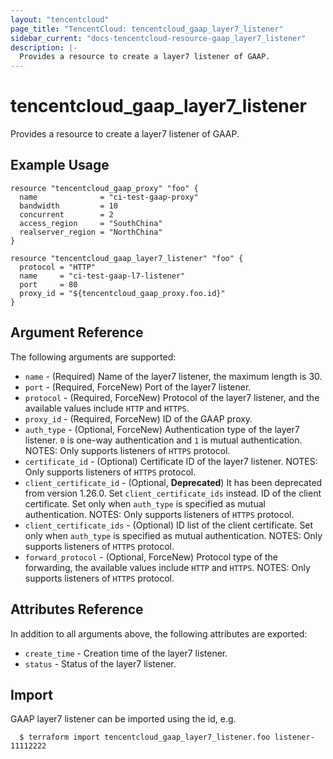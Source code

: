 ```yaml
---
layout: "tencentcloud"
page_title: "TencentCloud: tencentcloud_gaap_layer7_listener"
sidebar_current: "docs-tencentcloud-resource-gaap_layer7_listener"
description: |-
  Provides a resource to create a layer7 listener of GAAP.
---
```


# tencentcloud_gaap_layer7_listener

Provides a resource to create a layer7 listener of GAAP.

## Example Usage

```hcl
resource "tencentcloud_gaap_proxy" "foo" {
  name              = "ci-test-gaap-proxy"
  bandwidth         = 10
  concurrent        = 2
  access_region     = "SouthChina"
  realserver_region = "NorthChina"
}

resource "tencentcloud_gaap_layer7_listener" "foo" {
  protocol = "HTTP"
  name     = "ci-test-gaap-l7-listener"
  port     = 80
  proxy_id = "${tencentcloud_gaap_proxy.foo.id}"
}
```

## Argument Reference

The following arguments are supported:

* `name` - (Required) Name of the layer7 listener, the maximum length is 30.
* `port` - (Required, ForceNew) Port of the layer7 listener.
* `protocol` - (Required, ForceNew) Protocol of the layer7 listener, and the available values include `HTTP` and `HTTPS`.
* `proxy_id` - (Required, ForceNew) ID of the GAAP proxy.
* `auth_type` - (Optional, ForceNew) Authentication type of the layer7 listener. `0` is one-way authentication and `1` is mutual authentication. NOTES: Only supports listeners of `HTTPS` protocol.
* `certificate_id` - (Optional) Certificate ID of the layer7 listener. NOTES: Only supports listeners of `HTTPS` protocol.
* `client_certificate_id` - (Optional, **Deprecated**) It has been deprecated from version 1.26.0. Set `client_certificate_ids` instead. ID of the client certificate. Set only when `auth_type` is specified as mutual authentication.  NOTES: Only supports listeners of `HTTPS` protocol.
* `client_certificate_ids` - (Optional) ID list of the client certificate.  Set only when `auth_type` is specified as mutual authentication.  NOTES: Only supports listeners of `HTTPS` protocol.
* `forward_protocol` - (Optional, ForceNew) Protocol type of the forwarding, the available values include `HTTP` and `HTTPS`. NOTES: Only supports listeners of `HTTPS` protocol.

## Attributes Reference

In addition to all arguments above, the following attributes are exported:

* `create_time` - Creation time of the layer7 listener.
* `status` - Status of the layer7 listener.


## Import

GAAP layer7 listener can be imported using the id, e.g.

```
  $ terraform import tencentcloud_gaap_layer7_listener.foo listener-11112222
```

